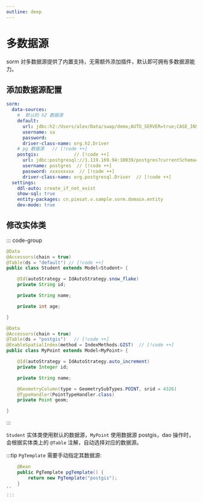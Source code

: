 ```yaml
---
outline: deep
---
```


# 多数据源

sorm 对多数据源提供了内置支持，无需额外添加插件，默认即可拥有多数据源能力。

## 添加数据源配置

```yaml
sorm:
  data-sources:
    #  默认的 h2 数据源
    default:
      url: jdbc:h2:/Users/alex/Data/swap/demo;AUTO_SERVER=true;CASE_INSENSITIVE_IDENTIFIERS=TRUE
      username: sa
      password:
      driver-class-name: org.h2.Driver
    # pg 数据源   // [!code ++]
    postgis:             // [!code ++]                                                     
      url: jdbc:postgresql://1.119.169.94:10039/postgres?currentSchema=public // [!code ++]
      username: postgres  // [!code ++]
      password: xxxxxxxxx  // [!code ++]
      driver-class-name: org.postgresql.Driver  // [!code ++]
  settings:
    ddl-auto: create_if_not_exist
    show-sql: true
    entity-packages: cn.piesat.v.sample.sorm.domain.entity
    dev-mode: true
```

## 修改实体类

::: code-group
```java [Student.java]
@Data
@Accessors(chain = true)
@Table(ds = "default") // [!code ++]
public class Student extends Model<Student> {

    @Id(autoStrategy = IdAutoStrategy.snow_flake)
    private String id;

    private String name;

    private int age;

}
```
```java [MyPoint.java]
@Data
@Accessors(chain = true)
@Table(ds = "postgis")   // [!code ++]
@EnableSpatialIndex(method = IndexMethods.GIST)  // [!code ++]
public class MyPoint extends Model<MyPoint> {

    @Id(autoStrategy = IdAutoStrategy.auto_increment)
    private Integer id;

    private String name;

    @GeometryColumn(type = GeometrySubTypes.POINT, srid = 4326)
    @TypeHandler(PointTypeHandler.class)
    private Point geom;

}
```
:::

`Student` 实体类使用默认的数据源，`MyPoint` 使用数据源 postgis，dao 操作时，会根据实体类上的 `@Table` 注解，自动选择对应的数据源。

:::tip
`PgTemplate` 需要手动指定其数据源:
```java {3}
    @Bean
    public PgTemplate pgTemplate() {
        return new PgTemplate("postgis");
    }
``
:::


